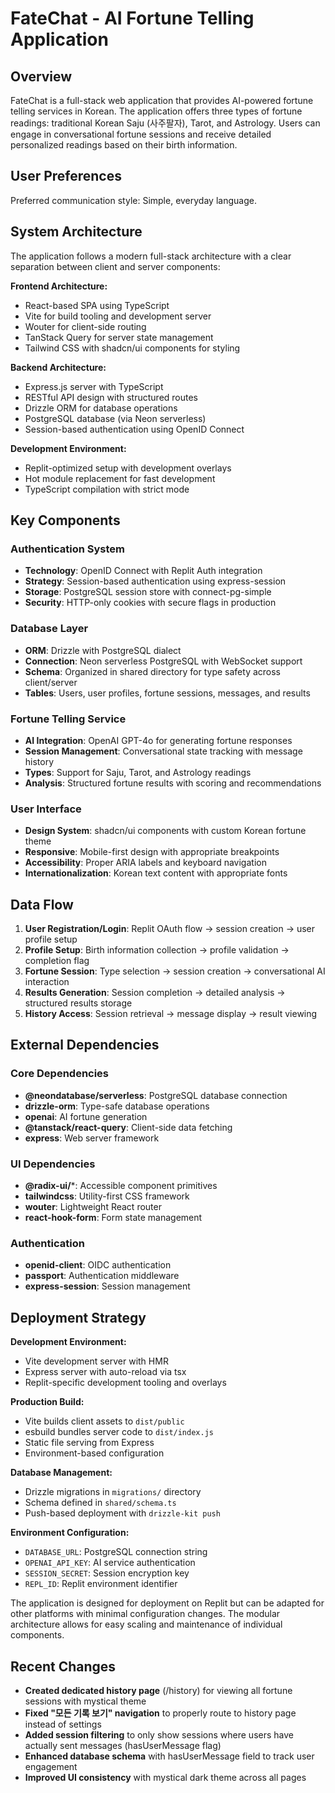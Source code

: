 # FateChat - AI Fortune Telling Application

## Overview

FateChat is a full-stack web application that provides AI-powered fortune telling services in Korean. The application offers three types of fortune readings: traditional Korean Saju (사주팔자), Tarot, and Astrology. Users can engage in conversational fortune sessions and receive detailed personalized readings based on their birth information.

## User Preferences

Preferred communication style: Simple, everyday language.

## System Architecture

The application follows a modern full-stack architecture with a clear separation between client and server components:

**Frontend Architecture:**
- React-based SPA using TypeScript
- Vite for build tooling and development server
- Wouter for client-side routing
- TanStack Query for server state management
- Tailwind CSS with shadcn/ui components for styling

**Backend Architecture:**
- Express.js server with TypeScript
- RESTful API design with structured routes
- Drizzle ORM for database operations
- PostgreSQL database (via Neon serverless)
- Session-based authentication using OpenID Connect

**Development Environment:**
- Replit-optimized setup with development overlays
- Hot module replacement for fast development
- TypeScript compilation with strict mode

## Key Components

### Authentication System
- **Technology**: OpenID Connect with Replit Auth integration
- **Strategy**: Session-based authentication using express-session
- **Storage**: PostgreSQL session store with connect-pg-simple
- **Security**: HTTP-only cookies with secure flags in production

### Database Layer
- **ORM**: Drizzle with PostgreSQL dialect
- **Connection**: Neon serverless PostgreSQL with WebSocket support
- **Schema**: Organized in shared directory for type safety across client/server
- **Tables**: Users, user profiles, fortune sessions, messages, and results

### Fortune Telling Service
- **AI Integration**: OpenAI GPT-4o for generating fortune responses
- **Session Management**: Conversational state tracking with message history
- **Types**: Support for Saju, Tarot, and Astrology readings
- **Analysis**: Structured fortune results with scoring and recommendations

### User Interface
- **Design System**: shadcn/ui components with custom Korean fortune theme
- **Responsive**: Mobile-first design with appropriate breakpoints
- **Accessibility**: Proper ARIA labels and keyboard navigation
- **Internationalization**: Korean text content with appropriate fonts

## Data Flow

1. **User Registration/Login**: Replit OAuth flow → session creation → user profile setup
2. **Profile Setup**: Birth information collection → profile validation → completion flag
3. **Fortune Session**: Type selection → session creation → conversational AI interaction
4. **Results Generation**: Session completion → detailed analysis → structured results storage
5. **History Access**: Session retrieval → message display → result viewing

## External Dependencies

### Core Dependencies
- **@neondatabase/serverless**: PostgreSQL database connection
- **drizzle-orm**: Type-safe database operations
- **openai**: AI fortune generation
- **@tanstack/react-query**: Client-side data fetching
- **express**: Web server framework

### UI Dependencies
- **@radix-ui/***: Accessible component primitives
- **tailwindcss**: Utility-first CSS framework
- **wouter**: Lightweight React router
- **react-hook-form**: Form state management

### Authentication
- **openid-client**: OIDC authentication
- **passport**: Authentication middleware
- **express-session**: Session management

## Deployment Strategy

**Development Environment:**
- Vite development server with HMR
- Express server with auto-reload via tsx
- Replit-specific development tooling and overlays

**Production Build:**
- Vite builds client assets to `dist/public`
- esbuild bundles server code to `dist/index.js`
- Static file serving from Express
- Environment-based configuration

**Database Management:**
- Drizzle migrations in `migrations/` directory
- Schema defined in `shared/schema.ts`
- Push-based deployment with `drizzle-kit push`

**Environment Configuration:**
- `DATABASE_URL`: PostgreSQL connection string
- `OPENAI_API_KEY`: AI service authentication
- `SESSION_SECRET`: Session encryption key
- `REPL_ID`: Replit environment identifier

The application is designed for deployment on Replit but can be adapted for other platforms with minimal configuration changes. The modular architecture allows for easy scaling and maintenance of individual components.

## Recent Changes

- **Created dedicated history page** (/history) for viewing all fortune sessions with mystical theme
- **Fixed "모든 기록 보기" navigation** to properly route to history page instead of settings
- **Added session filtering** to only show sessions where users have actually sent messages (hasUserMessage flag)
- **Enhanced database schema** with hasUserMessage field to track user engagement
- **Improved UI consistency** with mystical dark theme across all pages